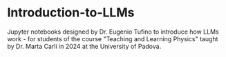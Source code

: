 # Introduction-to-LLMs
Jupyter notebooks designed by Dr. Eugenio Tufino to introduce how LLMs work - for students of the course "Teaching and Learning Physics" 
taught by Dr. Marta Carli in 2024 at the University of Padova.
